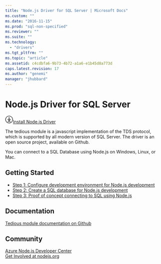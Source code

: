```yaml
---
title: "Node.js Driver for SQL Server | Microsoft Docs"
ms.custom: ""
ms.date: "2016-11-15"
ms.prod: "sql-non-specified"
ms.reviewer: ""
ms.suite: ""
ms.technology: 
  - "drivers"
ms.tgt_pltfrm: ""
ms.topic: "article"
ms.assetid: c4cdbfa6-9b73-4b72-a1a6-e1b45d8a773d
caps.latest.revision: 17
ms.author: "genemi"
manager: "jhubbard"
---
```

# Node.js Driver for SQL Server
![Download](../../ssdt/media/download.png)[Install Node.js Driver](http://msdn.microsoft.com/library/mt652094.aspx)

The tedious module is a javascript implementation of the TDS protocol, which is supported by all modern version of SQL Server. The driver is an open source project, available on Github.  
  
You can  connect to a SQL Database using Node.js on Windows, Linux, or Mac.  
  
## Getting Started  
* [Step 1: Configure development environment for Node.js development](../../connect/node-js/step-1---configure-development-environment-for-node.js-development.md)  
* [Step 2: Create a SQL database for Node.js development](../../connect/node-js/step-2--create-a-sql-database-for-node.js-development.md)  
* [Step 3: Proof of concept connecting to SQL using Node.js](../../connect/node-js/step-3--proof-of-concept-connecting-to-sql-using-node.js.md)  
  
## Documentation  
  
[Tedious module documentation on Github](http://tediousjs.github.io/tedious/)  
  
## Community  
[Azure Node.js Developer Center](https://azure.microsoft.com/develop/nodejs/)  
[Get Involved at nodejs.org](https://nodejs.org/en/get-involved/)  

